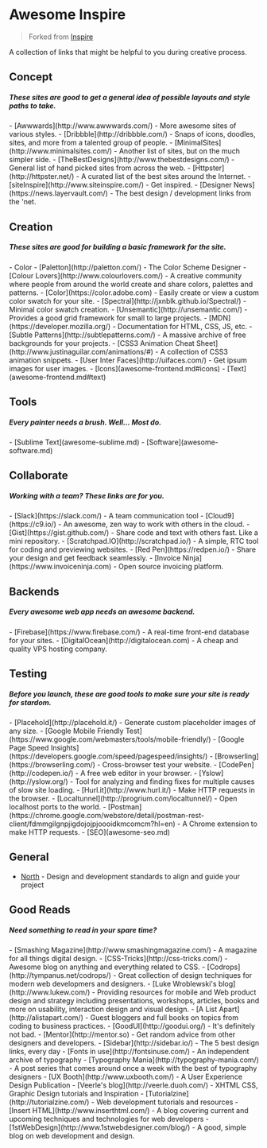 # Awesome Inspire

> Forked from [Inspire](https://github.com/NoahBuscher/Inspire)

A collection of links that might be helpful to you during creative process.

## Concept
<h5>These sites are good to get a general idea of possible layouts and style paths to take.</h5>
- [Awwwards](http://www.awwwards.com/) - More awesome sites of various styles.
- [Dribbble](http://dribbble.com/) - Snaps of icons, doodles, sites, and more from a talented group of people.
- [MinimalSites](http://www.minimalsites.com/) - Another list of sites, but on the much simpler side.
- [TheBestDesigns](http://www.thebestdesigns.com/) - General list of hand picked sites from across the web.
- [Httpster](http://httpster.net/) - A curated list of the best sites around the Internet.
- [siteInspire](http://www.siteinspire.com/) - Get inspired.
- [Designer News](https://news.layervault.com/) - The best design / development links from the 'net.

## Creation
<h5>These sites are good for building a basic framework for the site.</h5>
- Color
  - [Paletton](http://paletton.com/) - The Color Scheme Designer
  - [Colour Lovers](http://www.colourlovers.com/) - A creative community where people from around the world create and share colors, palettes and patterns.
  - [Color](https://color.adobe.com) - Easily create or view a custom color swatch for your site.
  - [Spectral](http://jxnblk.github.io/Spectral/) - Minimal color swatch creation.
- [Unsemantic](http://unsemantic.com/) - Provides a good grid framework for small to large projects.
- [MDN](https://developer.mozilla.org/) - Documentation for HTML, CSS, JS, etc.
- [Subtle Patterns](http://subtlepatterns.com/) - A massive archive of free backgrounds for your projects.
- [CSS3 Animation Cheat Sheet](http://www.justinaguilar.com/animations/#) - A collection of CSS3 animation snippets.
- [User Inter Faces](http://uifaces.com/) - Get ipsum images for user images.
- [Icons](awesome-frontend.md#icons)
- [Text](awesome-frontend.md#text)

## Tools
<h5>Every painter needs a brush. Well... Most do.</h5>
- [Sublime Text](awesome-sublime.md)
- [Software](awesome-software.md)

## Collaborate
<h5>Working with a team? These links are for you.</h5>
- [Slack](https://slack.com/) - A team communication tool
- [Cloud9](https://c9.io/) - An awesome, zen way to work with others in the cloud.
- [Gist](https://gist.github.com/) - Share code and text with others fast. Like a mini repository.
- [Scratchpad.IO](http://scratchpad.io/) - A simple, RTC tool for coding and previewing websites.
- [Red Pen](https://redpen.io/) - Share your design and get feedback seamlessly.
- [Invoice Ninja](https://www.invoiceninja.com) - Open source invoicing platform.

## Backends
<h5>Every awesome web app needs an awesome backend.</h5>
- [Firebase](https://www.firebase.com/) - A real-time front-end database for your sites.
- [DigitalOcean](http://digitalocean.com) - A cheap and quality VPS hosting company.

## Testing
<h5>Before you launch, these are good tools to make sure your site is ready for stardom.</h5>
- [Placehold](http://placehold.it/) - Generate custom placeholder images of any size.
- [Google Mobile Friendly Test](https://www.google.com/webmasters/tools/mobile-friendly/)
- [Google Page Speed Insights](https://developers.google.com/speed/pagespeed/insights/)
- [Browserling](https://browserling.com/) - Cross-browser test your website.
- [CodePen](http://codepen.io/) - A free web editor in your browser.
- [Yslow](http://yslow.org/) - Tool for analyzing and finding fixes for multiple causes of slow site loading.
- [Hurl.it](http://www.hurl.it/) - Make HTTP requests in the browser.
- [Localtunnel](http://progrium.com/localtunnel/) - Open localhost ports to the world.
- [Postman](https://chrome.google.com/webstore/detail/postman-rest-client/fdmmgilgnpjigdojojpjoooidkmcomcm?hl=en) - A Chrome extension to make HTTP requests.
- [SEO](awesome-seo.md)


## General
- [North](https://github.com/north/north) - Design and development standards to align and guide your project

## Good Reads
<h5>Need something to read in your spare time?</h5>
- [Smashing Magazine](http://www.smashingmagazine.com/) - A magazine for all things digital design.
- [CSS-Tricks](http://css-tricks.com/) - Awesome blog on anything and everything related to CSS.
- [Codrops](http://tympanus.net/codrops/) - Great collection of design techniques for modern web developmers and designers.
- [Luke Wroblewski's blog](http://www.lukew.com/) - Providing resources for mobile and Web product design and strategy including presentations, workshops, articles, books and more on usability, interaction design and visual design.
- [A List Apart](http://alistapart.com/) - Guest bloggers and full books on topics from coding to business practices.
- [GoodUI](http://goodui.org/) - It's definitely not bad.
- [Mentor](http://mentor.so) - Get random advice from other designers and developers.
- [Sidebar](http://sidebar.io/) - The 5 best design links, every day
- [Fonts in use](http://fontsinuse.com/) - An independent archive of typography
- [Typography Mania](http://typography-mania.com/) - A post series that comes around once a week with the best of typography designers
- [UX Booth](http://www.uxbooth.com/) - A User Experience Design Publication
- [Veerle's blog](http://veerle.duoh.com/) - XHTML CSS, Graphic Design tutorials and Inspiration
- [Tutorialzine](http://tutorialzine.com/) - Web development tutorials and resources
- [Insert HTML](http://www.inserthtml.com/) - A blog covering current and upcoming techniques and technologies for web developers
- [1stWebDesign](http://www.1stwebdesigner.com/blog/) - A good, simple blog on web development and design.
